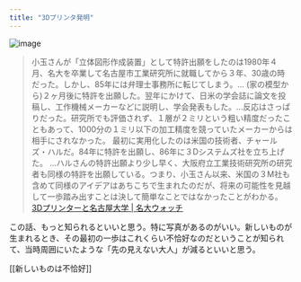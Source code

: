 ```yaml
---
title: "3Dプリンタ発明"
---
```


![image](https://gyazo.com/aa1e733ad6574f856f30c5720f4e82b4/thumb/1000)
> 小玉さんが「立体図形作成装置」として特許出願をしたのは1980年４月、名大を卒業して名古屋市工業研究所に就職してから３年、30歳の時だった。しかし、85年には弁理士事務所に転じてしまう。...
> (家の模型から)２ヶ月後に特許を出願した。翌年にかけて、日米の学会誌に論文を投稿し、工作機械メーカーなどに説明し、学会発表もした。...反応はさっぱりだった。研究所でも評価されず、１層が２ミリという粗い精度だったこともあって、1000分の１ミリ以下の加工精度を競っていたメーカーからは相手にされなかった。
> 最初に実用化したのは米国の技術者、チャールズ・ハルだ。84年に特許を出願し、86年に３Dシステムズ社を立ち上げた。
>  ...ハルさんの特許出願より少し早く、大阪府立工業技術研究所の研究者も同様の特許を出願している。つまり、小玉さん以来、米国の３M社も含めて同様のアイデアはあちこちで生まれたのだが、将来の可能性を見越して一歩踏み出すことは決して簡単なことではなかったことがわかる。
[3Dプリンターと名古屋大学 | 名大ウォッチ](http://www.meidaiwatch.iech.provost.nagoya-u.ac.jp/2019/06/3d.html)

この話、もっと知られるといいと思う。特に写真があるのがいい。新しいものが生まれるとき、その最初の一歩はこれくらい不恰好なのだということが知られて、当時周囲にいたような「先の見えない大人」が減るといいと思う。

[[新しいものは不恰好]]